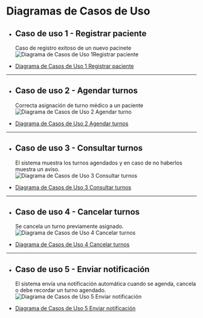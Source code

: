 # Diagramas de Casos de Uso
- ## Caso de uso 1 - Registrar paciente 
  Caso de registro exitoso de un nuevo pacinete
  ![Diagrama de Casos de Uso 1Registrar paciente](https://github.com/user-attachments/assets/b0611f44-15be-4371-9009-c5fca3b2a486)
* [Diagrama de Casos de Uso 1 Registrar paciente](https://drive.google.com/file/d/1TUgcIMqbLXjk3V5XrKRrJU26KTt4Itfo/view?usp=sharing)
---
- ## Caso de uso 2 - Agendar turnos
  Correcta asignación de turno médico a un paciente
  ![Diagrama de Casos de Uso 2 Agendar turno](https://github.com/user-attachments/assets/a0d6b8bd-7d0c-4f27-a9f3-12d8f2d70f26)
* [Diagrama de Casos de Uso 2 Agendar turnos](https://drive.google.com/file/d/1AvGW--aC7MIbtd4DIqvxPF7TrrytYZkd/view?usp=sharing)
---
- ## Caso de uso 3 - Consultar turnos
  El sistema muestra los turnos agendados y en caso de no haberlos muestra un aviso.  
  ![Diagrama de Casos de Uso 3 Consultar turnos](https://github.com/user-attachments/assets/15e9acb2-1662-4394-b26c-5bfaddd973c6)
* [Diagrama de Casos de Uso 3 Consultar turnos](https://drive.google.com/file/d/1OeQ2RvpxJomdZ89rnFNlMkAJdMDF8omE/view?usp=sharing)
---
- ## Caso de uso 4 - Cancelar turnos
  Se cancela un turno previamente asignado.
  ![Diagrama de Casos de Uso 4 Cancelar turnos](https://github.com/user-attachments/assets/4034db0e-f412-45de-9e06-738f82898c23)
* [Diagrama de Casos de Uso 4 Cancelar turnos](https://drive.google.com/file/d/1ftXMsL8dyNV4T6_2FJ_ydyylBqNP7dXm/view?usp=sharing)
---
- ## Caso de uso 5 - Enviar notificación
  El sistema envía una notificación automática cuando se agenda, cancela o debe recordar un turno agendado.
  ![Diagrama de Casos de Uso 5 Enviar notificación](https://github.com/user-attachments/assets/5469ab81-53ef-4d7d-93a8-4b079f0878e6)
* [Diagrama de Casos de Uso 5 Enviar notificación](https://drive.google.com/file/d/1B8JiKaXkBu30zBWOwrbkfzh2FumkWVPj/view?usp=sharing)
